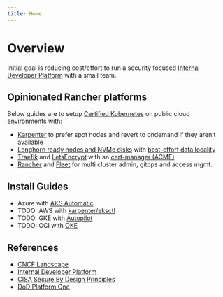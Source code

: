 ```yaml
---
title: Home
---
```


# Overview

Initial goal is reducing cost/effort to run a security focused [Internal Developer Platform](https://internaldeveloperplatform.org) with a small team.

## Opinionated Rancher platforms

Below guides are to setup [Certified Kubernetes](https://www.cncf.io/training/certification/software-conformance/) on public cloud environments with:

- [Karpenter](https://karpenter.sh) to prefer spot nodes and revert to ondemand if they aren’t available
- [Longhorn ready nodes and NVMe disks](https://longhorn.io/docs/latest/references/settings/#create-default-disk-on-labeled-nodes)  with [best-effort data locality](https://longhorn.io/docs/latest/high-availability/data-locality/#data-locality-settings)
- [Traefik](https://doc.traefik.io/traefik/) and [LetsEncrypt](https://letsencrypt.org/getting-started/) with an [cert-manager (ACME)](https://cert-manager.io/docs/configuration/acme/#configuration)
- [Rancher](https://ranchermanager.docs.rancher.com/getting-started/overview) and [Fleet](https://fleet.rancher.io) for multi cluster admin, gitops and access mgmt.

## Install Guides

- Azure with [AKS Automatic](docs/kubernetes/azure-aks)
- TODO: AWS with [karpenter/eksctl](https://karpenter.sh/v1.0/getting-started/getting-started-with-karpenter/)
- TODO: GKE with [Autopilot](https://cloud.google.com/kubernetes-engine/docs/concepts/autopilot-overview)
- TODO: OCI with [OKE](https://www.oracle.com/cloud/cloud-native/kubernetes-engine/features/)

## References
- [CNCF Landscape](https://landscape.cncf.io)
- [Internal Developer Platform](https://internaldeveloperplatform.org)
- [CISA Secure By Design Principles](https://www.cisa.gov/resources-tools/resources/secure-by-design)
- [DoD Platform One](https://p1.dso.mil)
